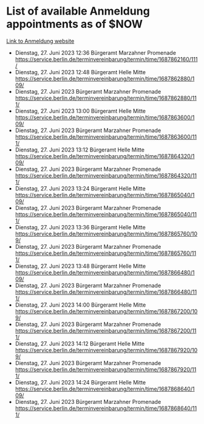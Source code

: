 # List of available Anmeldung appointments as of $NOW
[Link to Anmeldung website](https://service.berlin.de/terminvereinbarung/termin/tag.php?termin=1&anliegen[]=120686&dienstleisterlist=122210,122217,327316,122219,327312,122227,327314,122231,327346,122243,327348,122254,122252,329742,122260,329745,122262,329748,122271,327278,122273,327274,122277,327276,330436,122280,327294,122282,327290,122284,327292,122291,327270,122285,327266,122286,327264,122296,327268,150230,329760,122297,327286,122294,327284,122312,329763,122314,329775,122304,327330,122311,327334,122309,327332,317869,122281,327352,122279,329772,122283,122276,327324,122274,327326,122267,329766,122246,327318,122251,327320,122257,327322,122208,327298,122226,327300&herkunft=http%3A%2F%2Fservice.berlin.de%2Fdienstleistung%2F120686%2F)
- Dienstag, 27. Juni 2023 12:36 Bürgeramt Marzahner Promenade https://service.berlin.de/terminvereinbarung/termin/time/1687862160/111/
- Dienstag, 27. Juni 2023 12:48 Bürgeramt Helle Mitte https://service.berlin.de/terminvereinbarung/termin/time/1687862880/109/
- Dienstag, 27. Juni 2023  Bürgeramt Marzahner Promenade https://service.berlin.de/terminvereinbarung/termin/time/1687862880/111/
- Dienstag, 27. Juni 2023 13:00 Bürgeramt Helle Mitte https://service.berlin.de/terminvereinbarung/termin/time/1687863600/109/
- Dienstag, 27. Juni 2023  Bürgeramt Marzahner Promenade https://service.berlin.de/terminvereinbarung/termin/time/1687863600/111/
- Dienstag, 27. Juni 2023 13:12 Bürgeramt Helle Mitte https://service.berlin.de/terminvereinbarung/termin/time/1687864320/109/
- Dienstag, 27. Juni 2023  Bürgeramt Marzahner Promenade https://service.berlin.de/terminvereinbarung/termin/time/1687864320/111/
- Dienstag, 27. Juni 2023 13:24 Bürgeramt Helle Mitte https://service.berlin.de/terminvereinbarung/termin/time/1687865040/109/
- Dienstag, 27. Juni 2023  Bürgeramt Marzahner Promenade https://service.berlin.de/terminvereinbarung/termin/time/1687865040/111/
- Dienstag, 27. Juni 2023 13:36 Bürgeramt Helle Mitte https://service.berlin.de/terminvereinbarung/termin/time/1687865760/109/
- Dienstag, 27. Juni 2023  Bürgeramt Marzahner Promenade https://service.berlin.de/terminvereinbarung/termin/time/1687865760/111/
- Dienstag, 27. Juni 2023 13:48 Bürgeramt Helle Mitte https://service.berlin.de/terminvereinbarung/termin/time/1687866480/109/
- Dienstag, 27. Juni 2023  Bürgeramt Marzahner Promenade https://service.berlin.de/terminvereinbarung/termin/time/1687866480/111/
- Dienstag, 27. Juni 2023 14:00 Bürgeramt Helle Mitte https://service.berlin.de/terminvereinbarung/termin/time/1687867200/109/
- Dienstag, 27. Juni 2023  Bürgeramt Marzahner Promenade https://service.berlin.de/terminvereinbarung/termin/time/1687867200/111/
- Dienstag, 27. Juni 2023 14:12 Bürgeramt Helle Mitte https://service.berlin.de/terminvereinbarung/termin/time/1687867920/109/
- Dienstag, 27. Juni 2023  Bürgeramt Marzahner Promenade https://service.berlin.de/terminvereinbarung/termin/time/1687867920/111/
- Dienstag, 27. Juni 2023 14:24 Bürgeramt Helle Mitte https://service.berlin.de/terminvereinbarung/termin/time/1687868640/109/
- Dienstag, 27. Juni 2023  Bürgeramt Marzahner Promenade https://service.berlin.de/terminvereinbarung/termin/time/1687868640/111/

